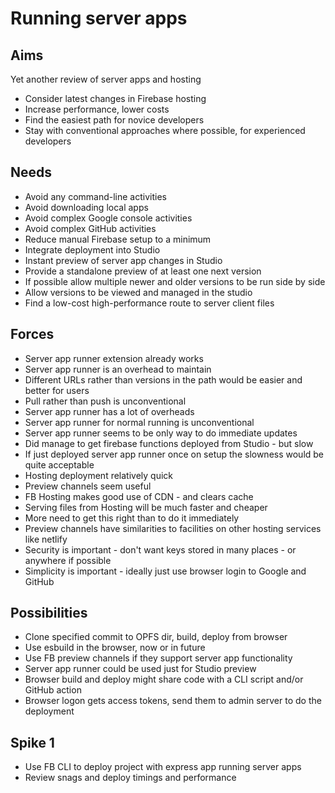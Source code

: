 Running server apps
===================

Aims
----

Yet another review of server apps and hosting
- Consider latest changes in Firebase hosting
- Increase performance, lower costs
- Find the easiest path for novice developers
- Stay with conventional approaches where possible, for experienced developers

Needs
-----

- Avoid any command-line activities
- Avoid downloading local apps
- Avoid complex Google console activities
- Avoid complex GitHub activities
- Reduce manual Firebase setup to a minimum
- Integrate deployment into Studio
- Instant preview of server app changes in Studio
- Provide a standalone preview of at least one next version
- If possible allow multiple newer and older versions to be run side by side
- Allow versions to be viewed and managed in the studio
- Find a low-cost high-performance route to server client files 

Forces
------

- Server app runner extension already works
- Server app runner is an overhead to maintain
- Different URLs rather than versions in the path would be easier and better for users
- Pull rather than push is unconventional
- Server app runner has a lot of overheads
- Server app runner for normal running is unconventional
- Server app runner seems to be only way to do immediate updates
- Did manage to get firebase functions deployed from Studio - but slow
- If just deployed server app runner once on setup the slowness would be quite acceptable
- Hosting deployment relatively quick
- Preview channels seem useful
- FB Hosting makes good use of CDN - and clears cache
- Serving files from Hosting will be much faster and cheaper
- More need to get this right than to do it immediately
- Preview channels have similarities to facilities on other hosting services like netlify
- Security is important - don't want keys stored in many places - or anywhere if possible
- Simplicity is important - ideally just use browser login to Google and GitHub


Possibilities
-------------

- Clone specified commit to OPFS dir, build, deploy from browser
- Use esbuild in the browser, now or in future
- Use FB preview channels if they support server app functionality
- Server app runner could be used just for Studio preview
- Browser build and deploy might share code with a CLI script and/or GitHub action
- Browser logon gets access tokens, send them to admin server to do the deployment

Spike 1
-------

- Use FB CLI to deploy project with express app running server apps
- Review snags and deploy timings and performance
